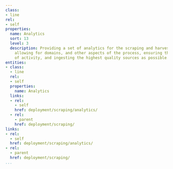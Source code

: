 ```yaml
---
class:
- line
rel:
- self
properties:
  name: Analytics
  sort: 13
  level: 3
  description: Providing a set of analytics for the scraping and harvesting process,
    allowing for domains, and other aspects of the process, ensuring the effectiveness
    of activity, and ingesting the highest quality sources as possible.
entities:
- class:
  - line
  rel:
  - self
  properties:
    name: Analytics
  links:
  - rel:
    - self
    href: deployment/scraping/analytics/
  - rel:
    - parent
    href: deployment/scraping/
links:
- rel:
  - self
  href: deployment/scraping/analytics/
- rel:
  - parent
  href: deployment/scraping/
...
```

